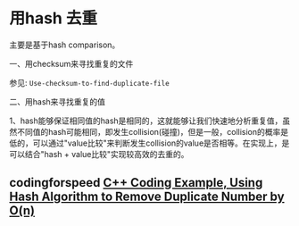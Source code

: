 # 用hash 去重

主要是基于hash comparison。

一、用checksum来寻找重复的文件

参见: `Use-checksum-to-find-duplicate-file`



二、用hash来寻找重复的值

1、hash能够保证相同值的hash是相同的，这就能够让我们快速地分析重复值，虽然不同值的hash可能相同，即发生collision(碰撞)，但是一般，collision的概率是低的，可以通过"value比较"来判断发生collision的value是否相等。在实现上，是可以结合"hash + value比较"实现较高效的去重的。

## codingforspeed [C++ Coding Example, Using Hash Algorithm to Remove Duplicate Number by O(n)](https://codingforspeed.com/c-coding-example-using-hash-algorithm-to-remove-duplicate-number-by-on/)

